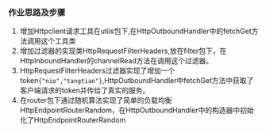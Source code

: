 ### 作业思路及步骤
1. 增加Httpclient请求工具在utils包下,在HttpOutboundHandler中的fetchGet方法调用这个工具类
2. 增加过滤器的实现类HttpRequestFilterHeaders,放在filter包下，在HttpInboundHandler的channelRead方法在调用这个过滤器。
3. HttpRequestFilterHeaders过滤器实现了增加一个token`{"nio","tangtian"}`,HttpOutboundHandler中fetchGet方法中获取了客户端请求的token并传给了真实的服务。
4. 在router包下通过随机算法实现了简单的负载均衡HttpEndpointRouterRandom，在HttpOutboundHandler中的构造器中初始化了HttpEndpointRouterRandom